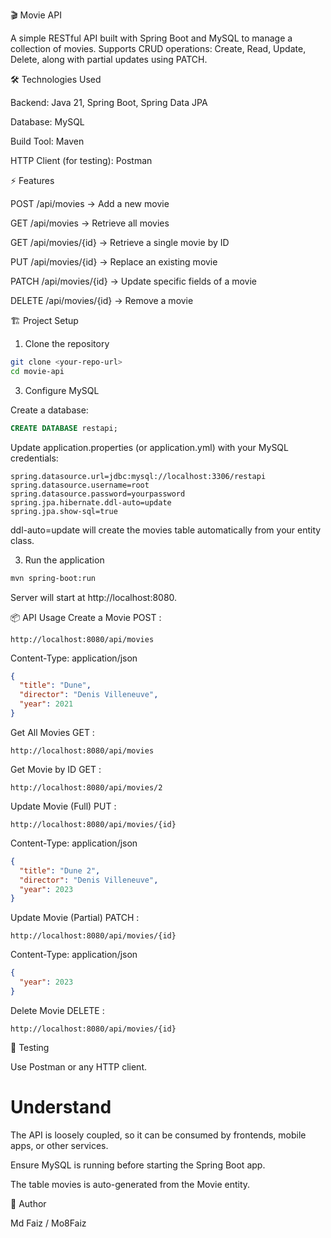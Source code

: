 🎬 Movie API

A simple RESTful API built with Spring Boot and MySQL to manage a collection of movies.
Supports CRUD operations: Create, Read, Update, Delete, along with partial updates using PATCH.

🛠️ Technologies Used

Backend: Java 21, Spring Boot, Spring Data JPA

Database: MySQL

Build Tool: Maven

HTTP Client (for testing): Postman

⚡ Features

POST /api/movies → Add a new movie

GET /api/movies → Retrieve all movies

GET /api/movies/{id} → Retrieve a single movie by ID

PUT /api/movies/{id} → Replace an existing movie

PATCH /api/movies/{id} → Update specific fields of a movie

DELETE /api/movies/{id} → Remove a movie

🏗️ Project Setup
1. Clone the repository
```bash
git clone <your-repo-url>
cd movie-api
``` 

3. Configure MySQL

Create a database:
```sql
CREATE DATABASE restapi;
```

Update application.properties (or application.yml) with your MySQL credentials:
```
spring.datasource.url=jdbc:mysql://localhost:3306/restapi
spring.datasource.username=root
spring.datasource.password=yourpassword
spring.jpa.hibernate.ddl-auto=update
spring.jpa.show-sql=true
```

ddl-auto=update will create the movies table automatically from your entity class.

3. Run the application
```bash
mvn spring-boot:run
```

Server will start at http://localhost:8080.

📦 API Usage
Create a Movie
POST : 
```url 
http://localhost:8080/api/movies
```
Content-Type: application/json
```json
{
  "title": "Dune",
  "director": "Denis Villeneuve",
  "year": 2021
}
```
Get All Movies
GET : 
```url
http://localhost:8080/api/movies
```
Get Movie by ID
GET :
```url
http://localhost:8080/api/movies/2
```
Update Movie (Full)
PUT :
```url
http://localhost:8080/api/movies/{id}
```
Content-Type: application/json
```json
{
  "title": "Dune 2",
  "director": "Denis Villeneuve",
  "year": 2023
}
```
Update Movie (Partial)
PATCH :
```url
http://localhost:8080/api/movies/{id}
```
Content-Type: application/json
```json
{
  "year": 2023
}
```
Delete Movie
DELETE :
```url
http://localhost:8080/api/movies/{id}
```
🔧 Testing

Use Postman or any HTTP client.

# Understand 

The API is loosely coupled, so it can be consumed by frontends, mobile apps, or other services.

Ensure MySQL is running before starting the Spring Boot app.

The table movies is auto-generated from the Movie entity.

👤 Author

Md Faiz / Mo8Faiz
